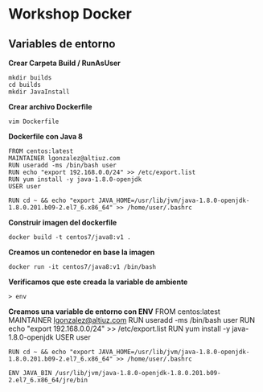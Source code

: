 # Workshop Docker 

## Variables de entorno

**Crear Carpeta Build / RunAsUser**

    mkdir builds
    cd builds
    mkdir JavaInstall

**Crear archivo Dockerfile**

    vim Dockerfile

**Dockerfile con Java 8**

	FROM centos:latest
	MAINTAINER lgonzalez@altiuz.com
	RUN useradd -ms /bin/bash user
	RUN echo "export 192.168.0.0/24" >> /etc/export.list
	RUN yum install -y java-1.8.0-openjdk
	USER user

	RUN cd ~ && echo "export JAVA_HOME=/usr/lib/jvm/java-1.8.0-openjdk-1.8.0.201.b09-2.el7_6.x86_64" >> /home/user/.bashrc

**Construir imagen del dockerfile**

	docker build -t centos7/java8:v1 .

**Creamos un contenedor en base la imagen**
	
	docker run -it centos7/java8:v1 /bin/bash

**Verificamos que este creada la variable de ambiente**

	> env

**Creamos una variable de entorno con ENV**
	FROM centos:latest
	MAINTAINER lgonzalez@altiuz.com
	RUN useradd -ms /bin/bash user
	RUN echo "export 192.168.0.0/24" >> /etc/export.list
	RUN yum install -y java-1.8.0-openjdk
	USER user

	RUN cd ~ && echo "export JAVA_HOME=/usr/lib/jvm/java-1.8.0-openjdk-1.8.0.201.b09-2.el7_6.x86_64" >> /home/user/.bashrc

	ENV JAVA_BIN /usr/lib/jvm/java-1.8.0-openjdk-1.8.0.201.b09-2.el7_6.x86_64/jre/bin
